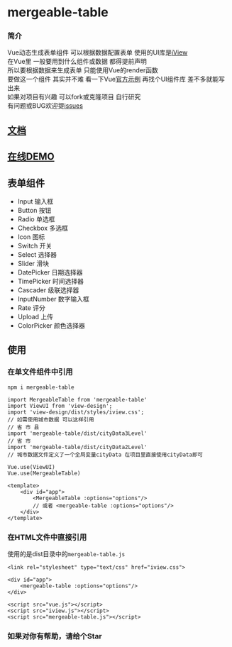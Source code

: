 # mergeable-table 

### 简介
Vue动态生成表单组件 可以根据数据配置表单 使用的UI库是[iView](https://www.iviewui.com/) <br>
在Vue里 一般要用到什么组件或数据 都得提前声明<br>
所以要根据数据来生成表单 只能使用Vue的render函数<br>
要做这一个组件 其实并不难 看一下Vue[官方示例](https://cn.vuejs.org/v2/guide/render-function.html#ad) 再找个UI组件库 差不多就能写出来<br>
如果对项目有兴趣 可以fork或克隆项目 自行研究 <br>
有问题或BUG欢迎提[issues](https://github.com/woai3c/mergeable-table/issues)


## [文档](https://github.com/woai3c/mergeable-table/blob/master/doc.md)
## [在线DEMO](https://github.com/woai3c/mergeable-table/blob/master/demo.md)
## 表单组件
* Input 输入框
* Button 按钮
* Radio 单选框
* Checkbox 多选框
* Icon 图标
* Switch 开关
* Select 选择器
* Slider 滑块
* DatePicker 日期选择器
* TimePicker 时间选择器
* Cascader 级联选择器
* InputNumber 数字输入框
* Rate 评分
* Upload 上传
* ColorPicker 颜色选择器

## 使用
### 在单文件组件中引用
```
npm i mergeable-table
```

```
import MergeableTable from 'mergeable-table'
import ViewUI from 'view-design';
import 'view-design/dist/styles/iview.css';
// 如需使用城市数据 可以这样引用
// 省 市 县
import 'mergeable-table/dist/cityData3Level'
// 省 市
import 'mergeable-table/dist/cityData2Level'
// 城市数据文件定义了一个全局变量cityData 在项目里直接使用cityData即可

Vue.use(ViewUI)
Vue.use(MergeableTable)
```
```
<template>
    <div id="app">
        <MergeableTable :options="options"/>
        // 或者 <mergeable-table :options="options"/>
    </div>
</template>
```

### 在HTML文件中直接引用
使用的是dist目录中的`mergeable-table.js`
```
<link rel="stylesheet" type="text/css" href="iview.css">
```
```
<div id="app">
    <mergeable-table :options="options"/>
</div>
```
```
<script src="vue.js"></script>
<script src="iview.js"></script>
<script src="mergeable-table.js"></script>
```

### 如果对你有帮助，请给个Star
